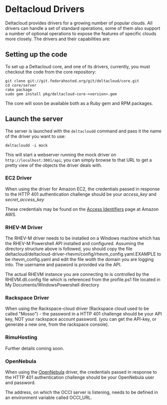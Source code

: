 # Deltacloud Drivers

Deltacloud provides drivers for a growing number of popular clouds. All drivers
can handle a set of standard operations, some of them also support a number of
optional operations to expose the features of specific clouds more closely. The
drivers and their capabilities are:

<table providers />

## Setting up the code

To set up a Deltacloud core, and one of its drivers, currently, you must
checkout the code from the core repository:

    git clone git://git.fedorahosted.org/git/deltacloud/core.git
    cd core/server
    rake package
    sudo gem install pkg/deltacloud-core-<version>.gem

The core will soon be available both as a Ruby gem and RPM packages.

## Launch the server

The server is launched with the `deltacloudd` command and pass it the name
of the driver you want to use:

    deltacloudd -i mock

This will start a webserver running the mock driver on
`http://localhost:3001/api`; you can simply browse to that URL to get a
pretty view of the objects the driver deals with.

### EC2 Driver

When using the driver for Amazon EC2, the credentials passed in
response to the HTTP 401 authentication challenge should be your
*access_key* and *secret_access_key*

These credentials may be found on the [Access Identifiers](http://aws-portal.amazon.com/gp/aws/developer/account/index.html?action=access-key)
page at Amazon AWS.

### RHEV-M Driver

The RHEV-M driver needs to be installed on a Windows machine which has the
RHEV-M Powershell API installed and configured. Assuming the directory
structure above is followed, you should copy the file
deltacloud/deltacloud-driver-rhevm/config/rhevm_config.yaml.EXAMPLE to be
rhevm_config.yaml and edit the file woith the domain you are logging into.
The username and pasword is provided via the API.

The actual RHEVM instance you are connecting to is controlled by
the RHEVM.dll.config file which is referenced from the profile.ps1
file located in My Documents/WindowsPowershell directory

### Rackspace Driver

When using the Rackspace-cloud driver (Rackspace cloud used to be called
"Mosso") - the password in a HTTP 401 challenge should be your API key, NOT
your rackspace account password.  (you can get the API-key, or generate a
new one, from the rackspace console).

### RimuHosting

Further details coming soon.

### OpenNebula

When using the [OpenNebula](http://www.opennebula.org/) driver, the
credentials passed in response to the HTTP 401 authentication challenge
should be your OpenNebula user and password.

The address, on which the OCCI server is listening, needs to be defined in
an environment variable called OCCI_URL.
